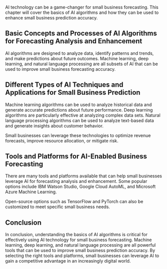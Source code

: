 
AI technology can be a game-changer for small business forecasting. This chapter will cover the basics of AI algorithms and how they can be used to enhance small business prediction accuracy.

Basic Concepts and Processes of AI Algorithms for Forecasting Analysis and Enhancement
--------------------------------------------------------------------------------------

AI algorithms are designed to analyze data, identify patterns and trends, and make predictions about future outcomes. Machine learning, deep learning, and natural language processing are all subsets of AI that can be used to improve small business forecasting accuracy.

Different Types of AI Techniques and Applications for Small Business Prediction
-------------------------------------------------------------------------------

Machine learning algorithms can be used to analyze historical data and generate accurate predictions about future performance. Deep learning algorithms are particularly effective at analyzing complex data sets. Natural language processing algorithms can be used to analyze text-based data and generate insights about customer behavior.

Small businesses can leverage these technologies to optimize revenue forecasts, improve resource allocation, or mitigate risk.

Tools and Platforms for AI-Enabled Business Forecasting
-------------------------------------------------------

There are many tools and platforms available that can help small businesses leverage AI for forecasting analysis and enhancement. Some popular options include IBM Watson Studio, Google Cloud AutoML, and Microsoft Azure Machine Learning.

Open-source options such as TensorFlow and PyTorch can also be customized to meet specific small business needs.

Conclusion
----------

In conclusion, understanding the basics of AI algorithms is critical for effectively using AI technology for small business forecasting. Machine learning, deep learning, and natural language processing are all powerful tools that can be used to improve small business prediction accuracy. By selecting the right tools and platforms, small businesses can leverage AI to gain a competitive advantage in an increasingly digital world.
